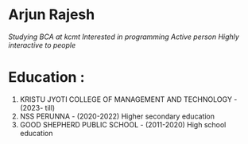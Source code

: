 # Arjun Rajesh
*Studying BCA at kcmt*
*Interested in programming*
*Active person*
*Highly interactive to people*
# Education :
1. KRISTU JYOTI COLLEGE OF MANAGEMENT AND TECHNOLOGY - (2023- till)
2. NSS PERUNNA - (2020-2022) Higher secondary education 
3. GOOD SHEPHERD PUBLIC SCHOOL - (2011-2020) High school education
